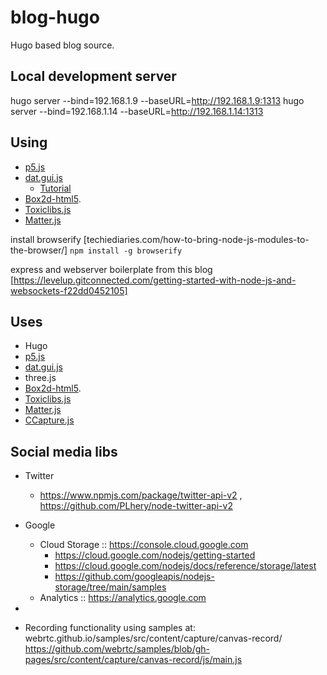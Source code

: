 # blog-hugo
Hugo based blog source.

## Local development server
hugo server --bind=192.168.1.9 --baseURL=http://192.168.1.9:1313
hugo server --bind=192.168.1.14 --baseURL=http://192.168.1.14:1313

## Using 
* [p5.js](https://p5js.org/)
* [dat.gui.js](https://github.com/dataarts/dat.gui)
    * [Tutorial](http://workshop.chromeexperiments.com/examples/gui/#1--Basic-Usage)
* [Box2d-html5](https://github.com/shiffman/The-Nature-of-Code-Examples-p5.js/tree/master/chp05_libraries/box2d-html5/lib).
* [Toxiclibs.js](http://haptic-data.com/toxiclibsjs/)    
* [Matter.js](http://brm.io/matter-js/)


install browserify [techiediaries.com/how-to-bring-node-js-modules-to-the-browser/]
`npm install -g browserify`

express and webserver boilerplate from this blog
[https://levelup.gitconnected.com/getting-started-with-node-js-and-websockets-f22dd0452105]

## Uses
* Hugo
* [p5.js](https://p5js.org/)
* [dat.gui.js](https://github.com/dataarts/dat.gui)    
* three.js
* [Box2d-html5](https://github.com/shiffman/The-Nature-of-Code-Examples-p5.js/tree/master/chp05_libraries/box2d-html5/lib).
* [Toxiclibs.js](http://haptic-data.com/toxiclibsjs/)    
* [Matter.js](http://brm.io/matter-js/)
* [CCapture.js](github.com/spite/ccapture.js)

## Social media libs
* Twitter
    * https://www.npmjs.com/package/twitter-api-v2 , https://github.com/PLhery/node-twitter-api-v2
* Google 
    * Cloud Storage :: https://console.cloud.google.com 
        * https://cloud.google.com/nodejs/getting-started
        * https://cloud.google.com/nodejs/docs/reference/storage/latest
        * https://github.com/googleapis/nodejs-storage/tree/main/samples
    * Analytics :: https://analytics.google.com
* 



* Recording functionality using samples at:
webrtc.github.io/samples/src/content/capture/canvas-record/
https://github.com/webrtc/samples/blob/gh-pages/src/content/capture/canvas-record/js/main.js

